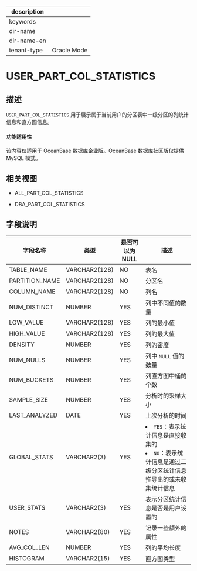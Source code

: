 |description||
|---|---|
|keywords||
|dir-name||
|dir-name-en||
|tenant-type|Oracle Mode|

# USER_PART_COL_STATISTICS

描述
--------------------

`USER_PART_COL_STATISTICS` 用于展示属于当前用户的分区表中一级分区的列统计信息和直方图信息。

  <main id="notice" >
    <h4>功能适用性</h4>
    <p>该内容仅适用于 OceanBase 数据库企业版。OceanBase 数据库社区版仅提供 MySQL 模式。</p>
  </main>

相关视图
----------------------

* ALL_PART_COL_STATISTICS

* DBA_PART_COL_STATISTICS

字段说明
----------------------

|      字段名称      |    **类型**     | **是否可以为 NULL** |                                                                      **描述**                                                                       |
|----------------|---------------|----------------|---------------------------------------------------------------------------------------------------------------------------------------------------|
| TABLE_NAME     | VARCHAR2(128) | NO             | 表名                                                             |
| PARTITION_NAME | VARCHAR2(128) | NO             | 分区名                                                            |
| COLUMN_NAME    | VARCHAR2(128) | NO             | 列名                                                             |
| NUM_DISTINCT   | NUMBER        | YES            | 列中不同值的数量                                                       |
| LOW_VALUE      | VARCHAR2(128) | YES            | 列的最小值                                                          |
| HIGH_VALUE     | VARCHAR2(128) | YES            | 列的最大值                                                          |
| DENSITY        | NUMBER        | YES            | 列的密度                                                           |
| NUM_NULLS      | NUMBER        | YES            | 列中 `NULL` 值的数量                                                 |
| NUM_BUCKETS    | NUMBER        | YES            | 列直方图中桶的个数                                                      |
| SAMPLE_SIZE    | NUMBER        | YES            | 分析时的采样大小                                                       |
| LAST_ANALYZED  | DATE          | YES            | 上次分析的时间                                                        |
| GLOBAL_STATS   | VARCHAR2(3)   | YES            | <li> `YES`：表示统计信息是直接收集的   <li> `NO`：表示统计信息是通过二级分区统计信息推导出的或未收集统计信息    |
| USER_STATS     | VARCHAR2(3)   | YES            | 表示分区统计信息是否是用户设置的                                               |
| NOTES          | VARCHAR2(80)  | YES            | 记录一些额外的属性                                                      |
| AVG_COL_LEN    | NUMBER        | YES            | 列的平均长度                                                         |
| HISTOGRAM      | VARCHAR2(15)  | YES            | 直方图类型                                                          |
